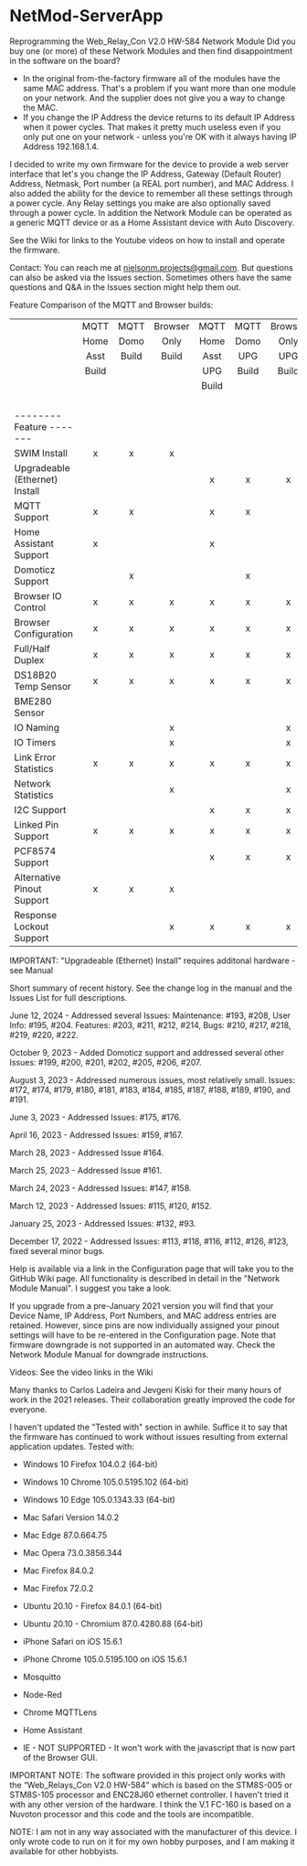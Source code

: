 # NetMod-ServerApp

Reprogramming the Web_Relay_Con V2.0 HW-584 Network Module
Did you buy one (or more) of these Network Modules and then find disappointment in the software on the board?
-	In the original from-the-factory firmware all of the modules have the same MAC address. That's a problem if you want more than one module on your network. And the supplier does not give you a way to change the MAC.
-	If you change the IP Address the device returns to its default IP Address when it power cycles. That makes it pretty much useless even if you only put one on your network - unless you're OK with it always having IP Address 192.168.1.4.

I decided to write my own firmware for the device to provide a web server interface that let's you change the IP Address, Gateway (Default Router) Address, Netmask, Port number (a REAL port number), and MAC Address. I also added the ability for the device to remember all these settings through a power cycle. Any Relay settings you make are also optionally saved through a power cycle. In addition the Network Module can be operated as a generic MQTT device or as a Home Assistant device with Auto Discovery.

See the Wiki for links to the Youtube videos on how to install and operate the firmware.

Contact: You can reach me at nielsonm.projects@gmail.com. But questions can also be asked via the Issues section. Sometimes others have the same questions and Q&A in the Issues section might help them out.

Feature Comparison of the MQTT and Browser builds:

|                              |       |       |         |       |       |         |        |        |
|:-----------------------------|:-----:|:-----:|:-------:|:-----:|:-----:|:-------:|:------:|:------:|
|                              | MQTT  | MQTT  | Browser | MQTT  | MQTT  | Browser |  MQTT  |  MQTT  |
|                              | Home  | Domo  |  Only   | Home  | Domo  |  Only   |  Home  |  Domo  |
|                              | Asst  | Build |  Build  | Asst  | UPG   |  UPG    |  Asst  | BME280 |
|                              | Build |       |         | UPG   | Build |  Build  | BME280 |  UPG   |
|                              |       |       |         | Build |       |         |  UPG   |  Build |
|                              |       |       |         |       |       |         |  Build |        |
|-------- Feature -------      |       |       |         |       |       |         |        |        |
|SWIM Install                  |   x   |   x   |    x    |       |       |         |        |        |
|Upgradeable (Ethernet) Install|       |       |         |   x   |   x   |    x    |   x    |   x    |
|MQTT Support                  |   x   |   x   |         |   x   |   x   |         |   x    |   x    |
|Home Assistant Support        |   x   |       |         |   x   |       |         |   x    |        |
|Domoticz Support              |       |   x   |         |       |   x   |         |        |   x    |
|Browser IO Control            |   x   |   x   |    x    |   x   |   x   |    x    |   x    |   x    |
|Browser Configuration         |   x   |   x   |    x    |   x   |   x   |    x    |   x    |   x    |
|Full/Half Duplex              |   x   |   x   |    x    |   x   |   x   |    x    |   x    |   x    |
|DS18B20 Temp Sensor           |   x   |   x   |    x    |   x   |   x   |    x    |        |        |
|BME280 Sensor                 |       |       |         |       |       |         |   x    |   x    |
|IO Naming                     |       |       |    x    |       |       |    x    |        |        |
|IO Timers                     |       |       |    x    |       |       |    x    |        |        |
|Link Error Statistics         |   x   |   x   |    x    |   x   |   x   |    x    |        |        |
|Network Statistics            |       |       |    x    |       |       |    x    |        |        |
|I2C Support                   |       |       |         |   x   |   x   |    x    |   x    |   x    |
|Linked Pin Support            |   x   |   x   |    x    |   x   |   x   |    x    |        |        |
|PCF8574 Support               |       |       |         |   x   |   x   |    x    |        |        |
|Alternative Pinout Support    |   x   |   x   |    x    |       |       |         |        |        |
|Response Lockout Support      |       |       |    x    |   x   |   x   |    x    |   x    |   x    |

IMPORTANT: "Upgradeable (Ethernet) Install" requires additonal hardware - see Manual

Short summary of recent history. See the change log in the manual and the Issues List for full descriptions.

June 12, 2024 - Addressed several Issues: Maintenance: #193, #208, User Info: #195, #204. Features: #203, #211, #212, #214, Bugs: #210, #217, #218, #219, #220, #222.

October 9, 2023 - Added Domoticz support and addressed several other Issues: #199, #200, #201, #202, #205, #206, #207.

August 3, 2023 - Addressed numerous issues, most relatively small. Issues: #172, #174, #179, #180, #181, #183, #184, #185, #187, #188, #189, #190, and #191.

June 3, 2023 - Addressed Issues: #175, #176.

April 16, 2023 - Addressed Issues: #159, #167.

March 28, 2023 - Addressed Issue #164.

March 25, 2023 - Addressed Issue #161.

March 24, 2023 - Addressed Issues: #147, #158.

March 12, 2023 - Addressed Issues: #115, #120, #152.

January 25, 2023 - Addressed Issues: #132, #93.

December 17, 2022 - Addressed Issues: #113, #118, #116, #112, #126, #123, fixed several minor bugs.

Help is available via a link in the Configuration page that will take you to the GitHub Wiki page. All functionality is described in detail in the "Network Module Manual". I suggest you take a look.

If you upgrade from a pre-January 2021 version you will find that your Device Name, IP Address, Port Numbers, and MAC address entries are retained. However, since pins are now individually assigned your pinout settings will have to be re-entered in the Configuration page. Note that firmware downgrade is not supported in an automated way. Check the Network Module Manual for downgrade instructions.

Videos: See the video links in the Wiki

Many thanks to Carlos Ladeira and Jevgeni Kiski for their many hours of work in the 2021 releases. Their collaboration greatly improved the code for everyone.

I haven't updated the "Tested with" section in awhile. Suffice it to say that the firmware has continued to work without issues resulting from external application  updates.
Tested with:
- Windows 10 Firefox 104.0.2 (64-bit)
- Windows 10 Chrome 105.0.5195.102 (64-bit)
- Windows 10 Edge 105.0.1343.33 (64-bit)
- Mac Safari Version 14.0.2
- Mac Edge 87.0.664.75
- Mac Opera 73.0.3856.344
- Mac Firefox 84.0.2
- Mac Firefox 72.0.2
- Ubuntu 20.10 - Firefox 84.0.1 (64-bit)
- Ubuntu 20.10 - Chromium 87.0.4280.88 (64-bit)
- iPhone Safari on iOS 15.6.1
- iPhone Chrome 105.0.5195.100 on iOS 15.6.1
- Mosquitto
- Node-Red
- Chrome MQTTLens
- Home Assistant

- IE - NOT SUPPORTED - It won't work with the javascript that is now part of the Browser GUI.

IMPORTANT NOTE: The software provided in this project only works with the “Web_Relays_Con V2.0 HW-584” which is based on the STM8S-005 or STM8S-105 processor and ENC28J60 ethernet controller. I haven't tried it with any other version of the hardware. I think the V.1 FC-160 is based on a Nuvoton processor and this code and the tools are incompatible.

NOTE: I am not in any way associated with the manufacturer of this device. I only wrote code to run on it for my own hobby purposes, and I am making it available for other hobbyists.
